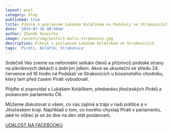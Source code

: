 ```yaml
---
layout: post
category: blog
published: true
title: Piknik s poslancem Lukášem Koláříkem na Podskalí ve Strakonicích
date: '2019-07-16 08:59am'
author: Zbyněk Konvička
image: /assets/img/posts/1-kolis-strakonice.jpg
description: Piknik s poslancem Lukášem Koláříkem ve Strakonicích.
tags: 'Piráti, Kolářík, Strakonice'
---
```

Srdečně Vás zveme na neformální setkání členů a příznivců pirátské strany na piknikových dekách s dobrým jídlem. Akce se uksuteční ve středu 24. července od 16 hodin na Podskalí ve Strakonicích u bosonohého chodníku, který tam před časem Piráti vybudovali.

Přijďte si popovídat s Lukášem Koláříkem, předsedou jihočeských Pirátů a poslancem parlamentu ČR.

Můžeme diskutovat o všem, co vás zajímá a trápí v naší politice a v Jihočeském kraji. Například o tom, co nového chystají Piráti v parlamentu, jaké to vůbec je se ze dne na den stát poslancem. 

[UDÁLOST NA FACEBOOKU](https://www.facebook.com/events/329352781286815/)
